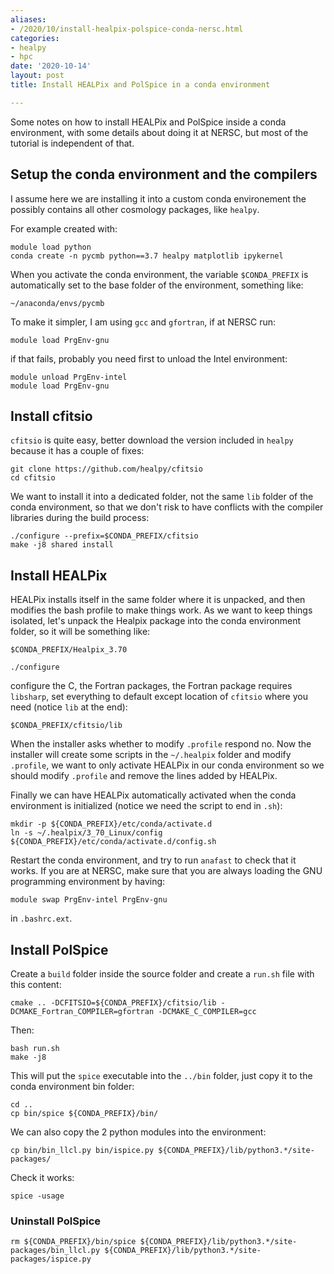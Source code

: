 ```yaml
---
aliases:
- /2020/10/install-healpix-polspice-conda-nersc.html
categories:
- healpy
- hpc
date: '2020-10-14'
layout: post
title: Install HEALPix and PolSpice in a conda environment

---
```


Some notes on how to install HEALPix and PolSpice inside a conda environment,
with some details about doing it at NERSC, but most of the tutorial is independent of that.

## Setup the conda environment and the compilers

I assume here we are installing it into a custom conda environement
the possibly contains all other cosmology packages, like `healpy`.

For example created with:

    module load python
    conda create -n pycmb python==3.7 healpy matplotlib ipykernel

When you activate the conda environment, the variable `$CONDA_PREFIX` is
automatically set to the base folder of the environment,
something like:

    ~/anaconda/envs/pycmb

To make it simpler, I am using `gcc` and `gfortran`, if at NERSC run:

    module load PrgEnv-gnu

if that fails, probably you need first to unload the Intel environment:

    module unload PrgEnv-intel
    module load PrgEnv-gnu

## Install cfitsio

`cfitsio` is quite easy, better download the version included in
`healpy` because it has a couple of fixes:

    git clone https://github.com/healpy/cfitsio
    cd cfitsio

We want to install it into a dedicated folder, not the same `lib` folder
of the conda environment, so that we don't risk to have conflicts
with the compiler libraries during the build process:

    ./configure --prefix=$CONDA_PREFIX/cfitsio
    make -j8 shared install

## Install HEALPix

HEALPix installs itself in the same folder where it is unpacked, and then modifies the bash
profile to make things work.
As we want to keep things isolated, let's unpack the Healpix package into the conda environment folder, so it will be something like:

    $CONDA_PREFIX/Healpix_3.70

    ./configure

configure the C, the Fortran packages, the Fortran package requires `libsharp`,
set everything to default except location of `cfitsio` where you need (notice `lib` at the end):

    $CONDA_PREFIX/cfitsio/lib

When the installer asks whether to modify `.profile` respond no.
Now the installer will create some scripts in the `~/.healpix` folder and modify `.profile`, we want to only activate HEALPix in our conda environment so we should modify `.profile` and remove the lines added by HEALPix.

Finally we can have HEALPix automatically activated when the conda environment is initialized (notice we need the script to end in `.sh`):

    mkdir -p ${CONDA_PREFIX}/etc/conda/activate.d
    ln -s ~/.healpix/3_70_Linux/config ${CONDA_PREFIX}/etc/conda/activate.d/config.sh

Restart the conda environment, and try to run `anafast` to check that it works.
If you are at NERSC, make sure that you are always loading the GNU programming environment by having:

    module swap PrgEnv-intel PrgEnv-gnu

in `.bashrc.ext`.

## Install PolSpice

Create a `build` folder inside the source folder and create a `run.sh` file with this content:

    cmake .. -DCFITSIO=${CONDA_PREFIX}/cfitsio/lib -DCMAKE_Fortran_COMPILER=gfortran -DCMAKE_C_COMPILER=gcc

Then:

    bash run.sh
    make -j8

This will put the `spice` executable into the `../bin` folder, just copy it to the conda environment bin folder:

    cd ..
    cp bin/spice ${CONDA_PREFIX}/bin/

We can also copy the 2 python modules into the environment:

    cp bin/bin_llcl.py bin/ispice.py ${CONDA_PREFIX}/lib/python3.*/site-packages/

Check it works:

    spice -usage

### Uninstall PolSpice

    rm ${CONDA_PREFIX}/bin/spice ${CONDA_PREFIX}/lib/python3.*/site-packages/bin_llcl.py ${CONDA_PREFIX}/lib/python3.*/site-packages/ispice.py
